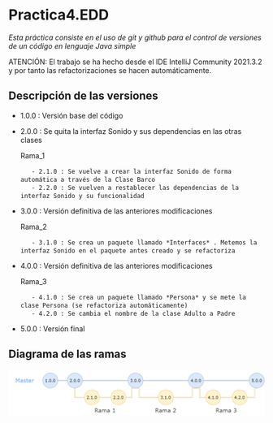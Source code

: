 # Practica4.EDD
*Esta práctica consiste en el uso de git y github para el control de versiones de un código en lenguaje Java simple*

ATENCIÓN: El trabajo se ha hecho desde el IDE IntelliJ Community 2021.3.2 y por tanto las refactorizaciones se hacen automáticamente.

## Descripción de las versiones

- 1.0.0 : Versión base del código
- 2.0.0 : Se quita la interfaz Sonido y sus dependencias en las otras clases

     Rama_1
     
         - 2.1.0 : Se vuelve a crear la interfaz Sonido de forma automática a través de la Clase Barco
         - 2.2.0 : Se vuelven a restablecer las dependencias de la interfaz Sonido y su funcionalidad
         
- 3.0.0 : Versión definitiva de las anteriores modificaciones

     Rama_2
     
         - 3.1.0 : Se crea un paquete llamado *Interfaces* . Metemos la interfaz Sonido en el paquete antes creado y se refactoriza
          
- 4.0.0 : Versión definitiva de las anteriores modificaciones

     Rama_3
     
         - 4.1.0 : Se crea un paquete llamado *Persona* y se mete la clase Persona (se refactoriza automáticamente)
         - 4.2.0 : Se cambia el nombre de la clase Adulto a Padre
          
- 5.0.0 : Versión final

## Diagrama de las ramas

![diagrama de ramas](https://github.com/MelissaRodriguezHernandez/Practica4/blob/master/Diagrama.png)
